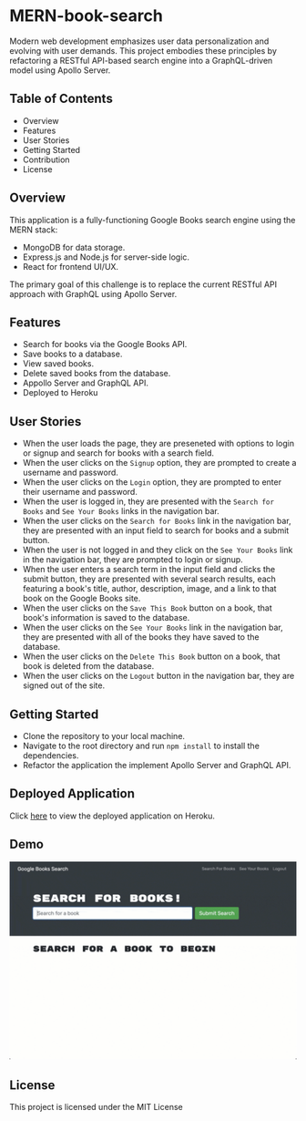 # MERN-book-search

Modern web development emphasizes user data personalization and evolving with user demands. This project embodies these principles by refactoring a RESTful API-based search engine into a GraphQL-driven model using Apollo Server.

## Table of Contents

* Overview
* Features
* User Stories
* Getting Started
* Contribution
* License


## Overview

This application is a fully-functioning Google Books search engine using the MERN stack:

* MongoDB for data storage.
* Express.js and Node.js for server-side logic.
* React for frontend UI/UX.

The primary goal of this challenge is to replace the current RESTful API approach with GraphQL using Apollo Server.

## Features

* Search for books via the Google Books API.
* Save books to a database.
* View saved books.
* Delete saved books from the database.
* Appollo Server and GraphQL API.
* Deployed to Heroku 

## User Stories

* When the user loads the page, they are preseneted with options to login or signup and search for books with a search field.
* When the user clicks on the `Signup` option, they are prompted to create a username and password.
* When the user clicks on the `Login` option, they are prompted to enter their username and password.
* When the user is logged in, they are presented with the `Search for Books` and `See Your Books` links in the navigation bar.
* When the user clicks on the `Search for Books` link in the navigation bar, they are presented with an input field to search for books and a submit button.
* When the user is not logged in and they click on the `See Your Books` link in the navigation bar, they are prompted to login or signup.
* When the user enters a search term in the input field and clicks the submit button, they are presented with several search results, each featuring a book's title, author, description, image, and a link to that book on the Google Books site.
* When the user clicks on the `Save This Book` button on a book, that book's information is saved to the database.
* When the user clicks on the `See Your Books` link in the navigation bar, they are presented with all of the books they have saved to the database.
* When the user clicks on the `Delete This Book` button on a book, that book is deleted from the database.
* When the user clicks on the `Logout` button in the navigation bar, they are signed out of the site.


## Getting Started

* Clone the repository to your local machine.
* Navigate to the root directory and run `npm install` to install the dependencies.
* Refactor the application the implement Apollo Server and GraphQL API.

## Deployed Application
Click [here](https://mern-book-search-cd-5d105535d042.herokuapp.com/) to view the deployed application on Heroku.


## Demo

![Demo](/images/21-mern-homework-demo-01.jpeg)






## License

This project is licensed under the MIT License 